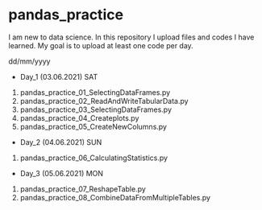# pandas_practice
I am new to data science. In this repository I upload files and codes I have learned.
My goal is to upload at least one code per day. 

dd/mm/yyyy

* Day_1 (03.06.2021) SAT
1) pandas_practice_01_SelectingDataFrames.py
2) pandas_practice_02_ReadAndWriteTabularData.py
3) pandas_practice_03_SelectingDataFrames.py
4) pandas_practice_04_Createplots.py
5) pandas_practice_05_CreateNewColumns.py

* Day_2 (04.06.2021) SUN
1) pandas_practice_06_CalculatingStatistics.py

* Day_3 (05.06.2021) MON
1) pandas_practice_07_ReshapeTable.py
2) pandas_practice_08_CombineDataFromMultipleTables.py

